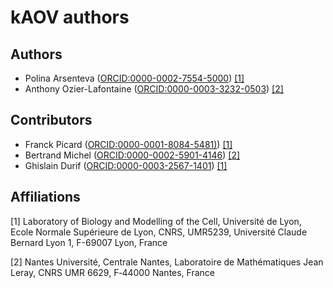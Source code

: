 # kAOV authors

## Authors

- Polina Arsenteva ([ORCID:0000-0002-7554-5000](https://orcid.org/0000-0002-7554-5000)) [[1]](#1)
- Anthony Ozier-Lafontaine ([ORCID:0000-0003-3232-0503](https://orcid.org/0000-0003-3232-0503)) [[2]](#2)

## Contributors

- Franck Picard ([ORCID:0000-0001-8084-5481)](https://orcid.org/0000-0001-8084-5481)) [[1]](#1)
- Bertrand Michel ([ORCID:0000-0002-5901-4146](https://orcid.org/0000-0002-5901-4146)) [[2]](#2)
- Ghislain Durif ([ORCID:0000-0003-2567-1401](https://orcid.org/0000-0003-2567-1401)) [[1]](#1)

## Affiliations

<a id="1">[1]</a>
Laboratory of Biology and Modelling of the Cell, Université de Lyon, Ecole Normale Supérieure de Lyon, CNRS, UMR5239, Université Claude Bernard Lyon 1, F-69007 Lyon, France

<a id="2">[2]</a>
Nantes Université, Centrale Nantes, Laboratoire de Mathématiques Jean Leray, CNRS UMR 6629, F‐44000 Nantes, France
